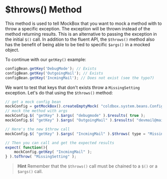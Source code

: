 # $throws() Method

This method is used to tell MockBox that you want to mock a method with to throw a specific exception. The exception will be thrown instead of the method returning results. This is an alternative to passing the exception in the initial `$()` call.  In addition to the fluent API, the `$throws()` method also has the benefit of being able to be tied to specific `$args()` in a mocked object.

To continue with our `getKey()` example:

```javascript
configBean.getKey('DebugMode'); // Exists
configBean.getKey('OutgoingMail'); // Exists
configBean.getKey('IncmingMail'); // Does not exist (see the typo?)
```

We want to test that keys that don't exists throw a `MissingSetting` exception.  Let's do that using the `$throws()` method:

```javascript
// get a mock config bean
mockConfig = getMockBox().createEmptyMock( "coldbox.system.beans.ConfigBean" );
// mock the method with args
mockConfig.$( "getKey" ).$args( "debugmode" ).$results( true );
mockConfig.$( "getKey" ).$args( "OutgoingMail" ).$results( "devmail@mail.com" );

// Here's the new $throw call
mockConfig.$( "getKey" ).$args( "IncmingMail" ).$throws( type = "MissingSetting" );

// Then you can call and get the expected results
expect( function(){
	mockConfig.getKey( "IncmingMail" );
} ).toThrow( "MissingSetting" );
```

> **Hint** Remember that the `$throws()` call must be chained to a `$()` or a `$args()` call.

